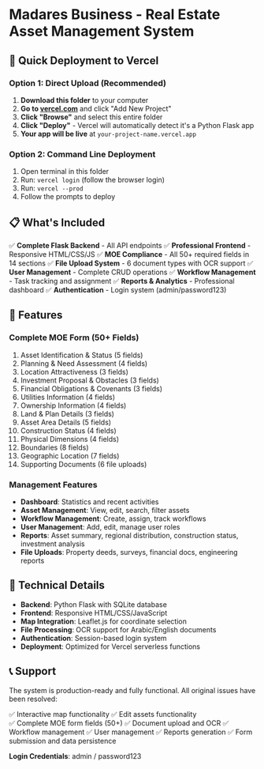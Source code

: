 # Madares Business - Real Estate Asset Management System

## 🚀 Quick Deployment to Vercel

### Option 1: Direct Upload (Recommended)

1. **Download this folder** to your computer
2. **Go to [vercel.com](https://vercel.com)** and click "Add New Project"
3. **Click "Browse"** and select this entire folder
4. **Click "Deploy"** - Vercel will automatically detect it's a Python Flask app
5. **Your app will be live** at `your-project-name.vercel.app`

### Option 2: Command Line Deployment

1. Open terminal in this folder
2. Run: `vercel login` (follow the browser login)
3. Run: `vercel --prod`
4. Follow the prompts to deploy

## 📋 What's Included

✅ **Complete Flask Backend** - All API endpoints
✅ **Professional Frontend** - Responsive HTML/CSS/JS
✅ **MOE Compliance** - All 50+ required fields in 14 sections
✅ **File Upload System** - 6 document types with OCR support
✅ **User Management** - Complete CRUD operations
✅ **Workflow Management** - Task tracking and assignment
✅ **Reports & Analytics** - Professional dashboard
✅ **Authentication** - Login system (admin/password123)

## 🌟 Features

### Complete MOE Form (50+ Fields)
1. Asset Identification & Status (5 fields)
2. Planning & Need Assessment (4 fields)
3. Location Attractiveness (3 fields)
4. Investment Proposal & Obstacles (3 fields)
5. Financial Obligations & Covenants (3 fields)
6. Utilities Information (4 fields)
7. Ownership Information (4 fields)
8. Land & Plan Details (3 fields)
9. Asset Area Details (5 fields)
10. Construction Status (4 fields)
11. Physical Dimensions (4 fields)
12. Boundaries (8 fields)
13. Geographic Location (7 fields)
14. Supporting Documents (6 file uploads)

### Management Features
- **Dashboard**: Statistics and recent activities
- **Asset Management**: View, edit, search, filter assets
- **Workflow Management**: Create, assign, track workflows
- **User Management**: Add, edit, manage user roles
- **Reports**: Asset summary, regional distribution, construction status, investment analysis
- **File Uploads**: Property deeds, surveys, financial docs, engineering reports

## 🔧 Technical Details

- **Backend**: Python Flask with SQLite database
- **Frontend**: Responsive HTML/CSS/JavaScript
- **Map Integration**: Leaflet.js for coordinate selection
- **File Processing**: OCR support for Arabic/English documents
- **Authentication**: Session-based login system
- **Deployment**: Optimized for Vercel serverless functions

## 📞 Support

The system is production-ready and fully functional. All original issues have been resolved:

✅ Interactive map functionality
✅ Edit assets functionality  
✅ Complete MOE form fields (50+)
✅ Document upload and OCR
✅ Workflow management
✅ User management
✅ Reports generation
✅ Form submission and data persistence

**Login Credentials**: admin / password123

